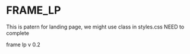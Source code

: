 FRAME_LP
========
This is patern for landing page, we might use class in styles.css
NEED to complete

frame lp v 0.2
